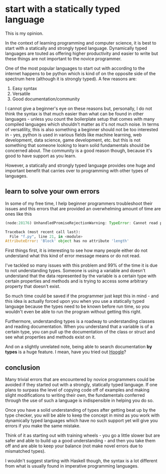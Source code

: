 # start with a statically typed language

This is my opinion.

In the context of learning programming and computer science, it is best to start
with a statically and strongly typed language. Dynamically typed languages are touted
as offering higher productivity and easier to write but these things are not important
to the novice programmer.

One of the most popular languages to start out with according to the internet happens
to be python which is kind of on the opposite side of the spectrum here (although
it is strongly typed). A few reasons are:

1. Easy syntax
2. Versatile
3. Good documentation/community

I cannot give a beginner's eye on these reasons but, personally, I do not think the
syntax is that much easier than what can be found in other languages - unless you
count the boilerplate setup that comes with many compiled languages which shouldn't
matter as it's not much noise. In terms of versatility, this is also something a
beginner should not be too interested in - yes, python is used in various fields
like machine learning, web development, data science, game development, etc. but
this is not something that someone looking to learn solid fundamentals should be
concerned about. The community is a good reason though, because it's good to have
support as you learn.

However, a statically and strongly typed language provides one huge and important
benefit that carries over to programming with other types of languages.

## learn to solve your own errors

In some of my free time, I help beginner programmers troubleshoot their issues and
this errors that are provided an overwhelming amount of time are ones like this

<!-- markdownlint-disable line-length -->
```javascript
(node:28176) UnhandledPromiseRejectionWarning: TypeError: Cannot read property 'name' of undefined
```

```python
Traceback (most recent call last):
  File "f.py", line 21, in <module>
AttributeError: 'Block' object has no attribute 'length'
```
<!-- markdownlint-enable line-length -->

First things first, it is interesting to see how many people either do not understand
what this kind of error message means or do not read.

I've tackled so many issues with this problem and 99% of the time it is due to not
understanding types. Someone is using a variable and doesn't understand that the
data represented by the variable is a certain type with certain properties and methods
and is trying to access some arbitrary property that doesn't exist.

So much time could be saved if the programmer just kept this in mind - and this idea
is actually forced upon you when you use a statically typed language because the
types need to be known before run time, so you wouldn't even be able to run the program
without getting this right.

Furthermore, understanding types is a roadway to understanding classes and reading
documentation. When you understand that a variable is of a certain type, you can
pull up the documentation of the class or struct and see what properties and methods
exist on it.

And on a slightly unrelated note, being able to search documentation **by types**
is a huge feature. I mean, have you tried out [Hoogle](https://hoogle.haskell.org/)?

## conclusion

Many trivial errors that are encountered by novice programmers could be avoided if
they started out with a strongly, statically typed language. If one plans to surpass
the level of copying code off of examples and making slight modifications to writing
their own, the fundamentals conferred through the use of such a language is indispensible
in helping you do so.

Once you have a solid understanding of types after getting beat up by the type checker,
you will be able to keep the concept in mind as you work with dynamically typed languages
which have no such support yet will give you errors if you make the same mistake.

Think of it as starting out with training wheels - you go a little slower but are
safer and able to build up a good understanding - and then you take them off and
are able to keep your balance (not make novel errors due to mismatched types).

I wouldn't suggest starting with Haskell though, the syntax is a lot different from
what is usually found in imperative programming languages.
